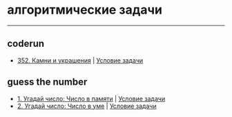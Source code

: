# алгоритмические задачи

---

## coderun


* [352. Камни и украшения](./coderun/task_352.py) | [Условие задачи](https://coderun.yandex.ru/problem/rocks-and-jewels/description?compiler=python)



## guess the number

* [1. Угадай число: Число в памяти](./guess_the_number/memory.py) | [Условие задачи](https://t.me/ne_bon_ju/3)
* [2. Угадай число: Число в уме](./guess_the_number/in_your_mind.py) | [Условие задачи](https://t.me/ne_bon_ju/4)
